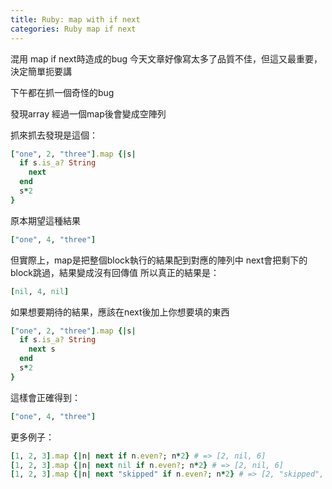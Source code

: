 ```yaml
---
title: Ruby: map with if next
categories: Ruby map if next
---
```


混用 map if next時造成的bug
今天文章好像寫太多了品質不佳，但這又最重要，決定簡單扼要講

下午都在抓一個奇怪的bug

發現array 經過一個map後會變成空陣列

抓來抓去發現是這個：

```ruby
["one", 2, "three"].map {|s|
  if s.is_a? String
    next
  end
  s*2
}
```

原本期望這種結果
```ruby
["one", 4, "three"]
```

但實際上，map是把整個block執行的結果配到對應的陣列中
next會把剩下的block跳過，結果變成沒有回傳值
所以真正的結果是：
```ruby
[nil, 4, nil]
```

如果想要期待的結果，應該在next後加上你想要填的東西
```ruby
["one", 2, "three"].map {|s|
  if s.is_a? String
    next s
  end
  s*2
}
```
這樣會正確得到：
```ruby
["one", 4, "three"]
```

更多例子：
```ruby
[1, 2, 3].map {|n| next if n.even?; n*2} # => [2, nil, 6]
[1, 2, 3].map {|n| next nil if n.even?; n*2} # => [2, nil, 6]
[1, 2, 3].map {|n| next "skipped" if n.even?; n*2} # => [2, "skipped", 6]
```
